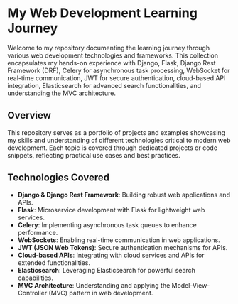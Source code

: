 # My Web Development Learning Journey

Welcome to my repository documenting the learning journey through various web development technologies and frameworks. This collection encapsulates my hands-on experience with Django, Flask, Django Rest Framework (DRF), Celery for asynchronous task processing, WebSocket for real-time communication, JWT for secure authentication, cloud-based API integration, Elasticsearch for advanced search functionalities, and understanding the MVC architecture.

## Overview

This repository serves as a portfolio of projects and examples showcasing my skills and understanding of different technologies critical to modern web development. Each topic is covered through dedicated projects or code snippets, reflecting practical use cases and best practices.

## Technologies Covered

- **Django & Django Rest Framework**: Building robust web applications and APIs.
- **Flask**: Microservice development with Flask for lightweight web services.
- **Celery**: Implementing asynchronous task queues to enhance performance.
- **WebSockets**: Enabling real-time communication in web applications.
- **JWT (JSON Web Tokens)**: Secure authentication mechanisms for APIs.
- **Cloud-based APIs**: Integrating with cloud services and APIs for extended functionalities.
- **Elasticsearch**: Leveraging Elasticsearch for powerful search capabilities.
- **MVC Architecture**: Understanding and applying the Model-View-Controller (MVC) pattern in web development.

